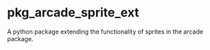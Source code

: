 # pkg_arcade_sprite_ext
A python package extending the functionality of sprites in the arcade package.
